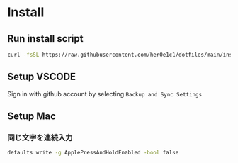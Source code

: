 
# Install

## Run install script

```bash
curl -fsSL https://raw.githubusercontent.com/her0e1c1/dotfiles/main/install.sh | bash
```

## Setup VSCODE

Sign in with github account by selecting `Backup and Sync Settings`

## Setup Mac

### 同じ文字を連続入力

```bash
defaults write -g ApplePressAndHoldEnabled -bool false
```
